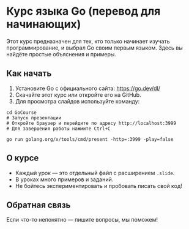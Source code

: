 # Курс языка Go (перевод для начинающих)

Этот курс предназначен для тех, кто только начинает изучать программирование, и выбрал Go своим первым языком. Здесь вы найдёте простые объяснения и примеры.

## Как начать

1. Установите Go с официального сайта: https://go.dev/dl/
2. Скачайте этот курс или откройте его на GitHub.
3. Для просмотра слайдов используйте команду:

```shell
cd GoCourse
# Запуск презентации
# Откройте браузер и перейдите по адресу http://localhost:3999
# Для завершения работы нажмите Ctrl+C

go run golang.org/x/tools/cmd/present -http=:3999 -play=false
```

## О курсе

- Каждый урок — это отдельный файл с расширением `.slide`.
- В уроках много примеров и заданий.
- Не бойтесь экспериментировать и пробовать писать свой код!

## Обратная связь

Если что-то непонятно — пишите вопросы, мы поможем!
